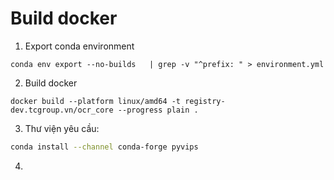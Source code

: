 

# Build docker 


1. Export conda environment
```shell
conda env export --no-builds   | grep -v "^prefix: " > environment.yml   
```
2. Build docker
```shell
docker build --platform linux/amd64 -t registry-dev.tcgroup.vn/ocr_core --progress plain .  
```
3. Thư viện yêu cầu:
```sh
conda install --channel conda-forge pyvips
```
4. 